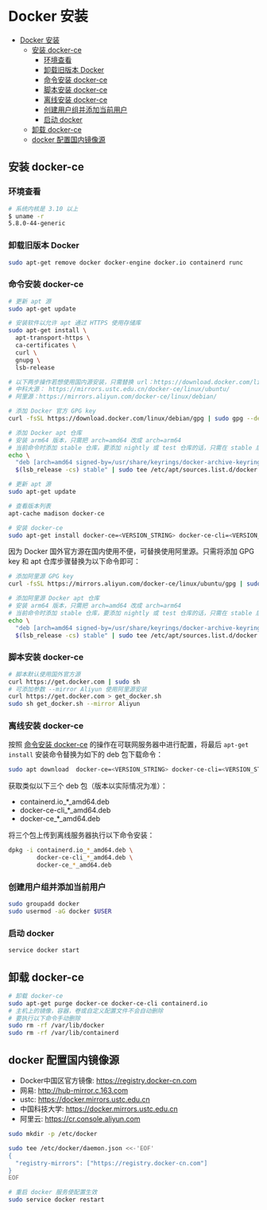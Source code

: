 # Docker 安装

- [Docker 安装](#docker-安装)
  - [安装 docker-ce](#安装-docker-ce)
    - [环境查看](#环境查看)
    - [卸载旧版本 Docker](#卸载旧版本-docker)
    - [命令安装 docker-ce](#命令安装-docker-ce)
    - [脚本安装 docker-ce](#脚本安装-docker-ce)
    - [离线安装 docker-ce](#离线安装-docker-ce)
    - [创建用户组并添加当前用户](#创建用户组并添加当前用户)
    - [启动 docker](#启动-docker)
  - [卸载 docker-ce](#卸载-docker-ce)
  - [docker 配置国内镜像源](#docker-配置国内镜像源)

## 安装 docker-ce

### 环境查看

```bash
# 系统内核是 3.10 以上
$ uname -r
5.8.0-44-generic
```

### 卸载旧版本 Docker

```bash
sudo apt-get remove docker docker-engine docker.io containerd runc
```

### 命令安装 docker-ce

```bash
# 更新 apt 源
sudo apt-get update

# 安装软件以允许 apt 通过 HTTPS 使用存储库
sudo apt-get install \
  apt-transport-https \
  ca-certificates \
  curl \
  gnupg \
  lsb-release

# 以下两步操作若想使用国内源安装，只需替换 url：https://download.docker.com/linux/debian
# 中科大源： https://mirrors.ustc.edu.cn/docker-ce/linux/ubuntu/
# 阿里源：https://mirrors.aliyun.com/docker-ce/linux/debian/

# 添加 Docker 官方 GPG key
curl -fsSL https://download.docker.com/linux/debian/gpg | sudo gpg --dearmor -o /usr/share/keyrings/docker-archive-keyring.gpg

# 添加 Docker apt 仓库
# 安装 arm64 版本，只需把 arch=amd64 改成 arch=arm64
# 当前命令时添加 stable 仓库，要添加 nightly 或 test 仓库的话，只需在 stable 后添加 nightly test
echo \
  "deb [arch=amd64 signed-by=/usr/share/keyrings/docker-archive-keyring.gpg] https://download.docker.com/linux/debian \
  $(lsb_release -cs) stable" | sudo tee /etc/apt/sources.list.d/docker.list > /dev/null

# 更新 apt 源
sudo apt-get update

# 查看版本列表
apt-cache madison docker-ce

# 安装 docker-ce
sudo apt-get install docker-ce=<VERSION_STRING> docker-ce-cli=<VERSION_STRING> containerd.io
```

因为 Docker 国外官方源在国内使用不便，可替换使用阿里源。只需将添加 GPG key 和 apt 仓库步骤替换为以下命令即可：

```bash
# 添加阿里源 GPG key
curl -fsSL https://mirrors.aliyun.com/docker-ce/linux/ubuntu/gpg | sudo gpg --dearmor -o /usr/share/keyrings/docker-archive-keyring.gpg

# 添加阿里源 Docker apt 仓库
# 安装 arm64 版本，只需把 arch=amd64 改成 arch=arm64
# 当前命令时添加 stable 仓库，要添加 nightly 或 test 仓库的话，只需在 stable 后添加 nightly test
echo \
  "deb [arch=amd64 signed-by=/usr/share/keyrings/docker-archive-keyring.gpg] https://mirrors.aliyun.com/docker-ce/linux/ubuntu \
  $(lsb_release -cs) stable" | sudo tee /etc/apt/sources.list.d/docker.list > /dev/null
```

### 脚本安装 docker-ce

```bash
# 脚本默认使用国外官方源
curl https://get.docker.com | sudo sh
# 可添加参数 --mirror Aliyun 使用阿里源安装
curl https://get.docker.com > get_docker.sh
sudo sh get_docker.sh --mirror Aliyun
```

### 离线安装 docker-ce

按照 [命令安装 docker-ce](#命令安装-docker-ce) 的操作在可联网服务器中进行配置，将最后 `apt-get install` 安装命令替换为如下的 deb 包下载命令：

```bash
sudo apt download  docker-ce=<VERSION_STRING> docker-ce-cli=<VERSION_STRING> containerd.io
```

获取类似以下三个 deb 包（版本以实际情况为准）：

- containerd.io_*_amd64.deb
- docker-ce-cli_*_amd64.deb
- docker-ce_*_amd64.deb

将三个包上传到离线服务器执行以下命令安装：

```bash
dpkg -i containerd.io_*_amd64.deb \
        docker-ce-cli_*_amd64.deb \
        docker-ce_*_amd64.deb
```

### 创建用户组并添加当前用户

```bash
sudo groupadd docker
sudo usermod -aG docker $USER
```

### 启动 docker

```bash
service docker start
```

## 卸载 docker-ce

```bash
# 卸载 docker-ce
sudo apt-get purge docker-ce docker-ce-cli containerd.io
# 主机上的镜像，容器，卷或自定义配置文件不会自动删除
# 要执行以下命令手动删除
sudo rm -rf /var/lib/docker
sudo rm -rf /var/lib/containerd
```

## docker 配置国内镜像源

- Docker中国区官方镜像: <https://registry.docker-cn.com>
- 网易: <http://hub-mirror.c.163.com>
- ustc: <https://docker.mirrors.ustc.edu.cn>
- 中国科技大学: <https://docker.mirrors.ustc.edu.cn>
- 阿里云: <https://cr.console.aliyun.com>

```bash
sudo mkdir -p /etc/docker

sudo tee /etc/docker/daemon.json <<-'EOF'
{
  "registry-mirrors": ["https://registry.docker-cn.com"]
}
EOF

# 重启 docker 服务使配置生效
sudo service docker restart
```
